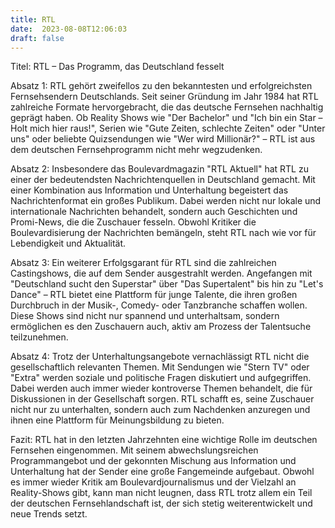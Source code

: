 ```yaml
---
title: RTL
date:  2023-08-08T12:06:03
draft: false
---
```


Titel: RTL – Das Programm, das Deutschland fesselt

Absatz 1:
RTL gehört zweifellos zu den bekanntesten und erfolgreichsten Fernsehsendern Deutschlands. Seit seiner Gründung im Jahr 1984 hat RTL zahlreiche Formate hervorgebracht, die das deutsche Fernsehen nachhaltig geprägt haben. Ob Reality Shows wie "Der Bachelor" und "Ich bin ein Star – Holt mich hier raus!", Serien wie "Gute Zeiten, schlechte Zeiten" oder "Unter uns" oder beliebte Quizsendungen wie "Wer wird Millionär?" – RTL ist aus dem deutschen Fernsehprogramm nicht mehr wegzudenken.

Absatz 2:
Insbesondere das Boulevardmagazin "RTL Aktuell" hat RTL zu einer der bedeutendsten Nachrichtenquellen in Deutschland gemacht. Mit einer Kombination aus Information und Unterhaltung begeistert das Nachrichtenformat ein großes Publikum. Dabei werden nicht nur lokale und internationale Nachrichten behandelt, sondern auch Geschichten und Promi-News, die die Zuschauer fesseln. Obwohl Kritiker die Boulevardisierung der Nachrichten bemängeln, steht RTL nach wie vor für Lebendigkeit und Aktualität.

Absatz 3:
Ein weiterer Erfolgsgarant für RTL sind die zahlreichen Castingshows, die auf dem Sender ausgestrahlt werden. Angefangen mit "Deutschland sucht den Superstar" über "Das Supertalent" bis hin zu "Let's Dance" – RTL bietet eine Plattform für junge Talente, die ihren großen Durchbruch in der Musik-, Comedy- oder Tanzbranche schaffen wollen. Diese Shows sind nicht nur spannend und unterhaltsam, sondern ermöglichen es den Zuschauern auch, aktiv am Prozess der Talentsuche teilzunehmen.

Absatz 4:
Trotz der Unterhaltungsangebote vernachlässigt RTL nicht die gesellschaftlich relevanten Themen. Mit Sendungen wie "Stern TV" oder "Extra" werden soziale und politische Fragen diskutiert und aufgegriffen. Dabei werden auch immer wieder kontroverse Themen behandelt, die für Diskussionen in der Gesellschaft sorgen. RTL schafft es, seine Zuschauer nicht nur zu unterhalten, sondern auch zum Nachdenken anzuregen und ihnen eine Plattform für Meinungsbildung zu bieten.

Fazit:
RTL hat in den letzten Jahrzehnten eine wichtige Rolle im deutschen Fernsehen eingenommen. Mit seinem abwechslungsreichen Programmangebot und der gekonnten Mischung aus Information und Unterhaltung hat der Sender eine große Fangemeinde aufgebaut. Obwohl es immer wieder Kritik am Boulevardjournalismus und der Vielzahl an Reality-Shows gibt, kann man nicht leugnen, dass RTL trotz allem ein Teil der deutschen Fernsehlandschaft ist, der sich stetig weiterentwickelt und neue Trends setzt.